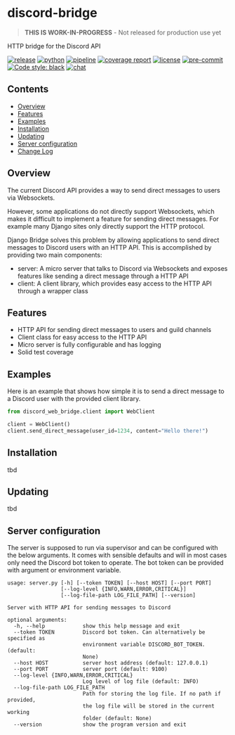 # discord-bridge

> **THIS IS WORK-IN-PROGRESS** - Not released for production use yet

HTTP bridge for the Discord API

[![release](https://img.shields.io/pypi/v/discord-bridge?label=release)](https://pypi.org/project/discord-bridge/)
[![python](https://img.shields.io/pypi/pyversions/discord-bridge)](https://pypi.org/project/discord-bridge/)
[![pipeline](https://gitlab.com/ErikKalkoken/discord-bridge/badges/master/pipeline.svg)](https://gitlab.com/ErikKalkoken/discord-bridge/-/pipelines)
[![coverage report](https://gitlab.com/ErikKalkoken/discord-bridge/badges/master/coverage.svg)](https://gitlab.com/ErikKalkoken/discord-bridge/-/commits/master)
[![license](https://img.shields.io/badge/license-MIT-green)](https://gitlab.com/ErikKalkoken/discord-bridge/-/blob/master/LICENSE)
[![pre-commit](https://img.shields.io/badge/pre--commit-enabled-brightgreen?logo=pre-commit&logoColor=white)](https://github.com/pre-commit/pre-commit)
[![Code style: black](https://img.shields.io/badge/code%20style-black-000000.svg)](https://github.com/psf/black)
[![chat](https://img.shields.io/discord/790364535294132234)](https://discord.gg/zmh52wnfvM)

## Contents

- [Overview](#overview)
- [Features](#key-features)
- [Examples](#examples)
- [Installation](#installation)
- [Updating](#updating)
- [Server configuration](#server-configuration)
- [Change Log](CHANGELOG.md)

## Overview

The current Discord API provides a way to send direct messages to users via Websockets.

However, some applications do not directly support Websockets, which makes it difficult to implement a feature for sending direct messages. For example many Django sites only directly support the HTTP protocol.

Django Bridge solves this problem by allowing applications to send direct messages to Discord users with an HTTP API. This is accomplished by providing two main components:

- server: A micro server that talks to Discord via Websockets and exposes features like sending a direct message through a HTTP API
- client: A client library, which provides easy access to the HTTP API through a wrapper class

## Features

- HTTP API for sending direct messages to users and guild channels
- Client class for easy access to the HTTP API
- Micro server is fully configurable and has logging
- Solid test coverage

## Examples

Here is an example that shows how simple it is to send a direct message to a Discord user with the provided client library.

```python
from discord_web_bridge.client import WebClient

client = WebClient()
client.send_direct_message(user_id=1234, content="Hello there!")
```

## Installation

tbd

## Updating

tbd

## Server configuration

The server is supposed to run via supervisor and can be configured with the below arguments. It comes with sensible defaults and will in most cases only need the Discord bot token to operate. The bot token can be provided with argument or environment variable.

```text
usage: server.py [-h] [--token TOKEN] [--host HOST] [--port PORT]
                 [--log-level {INFO,WARN,ERROR,CRITICAL}]
                 [--log-file-path LOG_FILE_PATH] [--version]

Server with HTTP API for sending messages to Discord

optional arguments:
  -h, --help            show this help message and exit
  --token TOKEN         Discord bot token. Can alternatively be specified as
                        environment variable DISCORD_BOT_TOKEN. (default:
                        None)
  --host HOST           server host address (default: 127.0.0.1)
  --port PORT           server port (default: 9100)
  --log-level {INFO,WARN,ERROR,CRITICAL}
                        Log level of log file (default: INFO)
  --log-file-path LOG_FILE_PATH
                        Path for storing the log file. If no path if provided,
                        the log file will be stored in the current working
                        folder (default: None)
  --version             show the program version and exit
```
